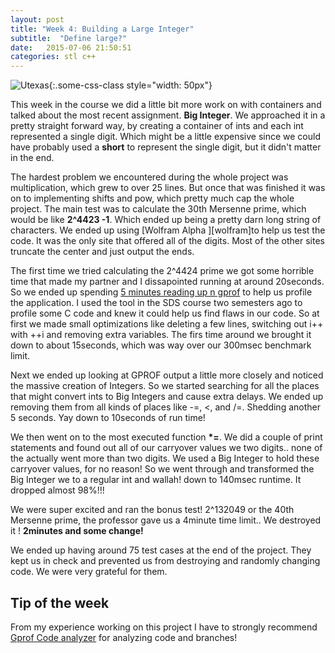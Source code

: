 ```yaml
---
layout: post
title: "Week 4: Building a Large Integer"
subtitle:  "Define large?"
date:   2015-07-06 21:50:51
categories: stl c++ 
---
```


 ![Utexas](https://www.utexas.edu/sites/default/files/images/Trademarked_Silhouette2.jpg){:.some-css-class style="width: 50px"}

This week in the course we did a little bit more work on with containers and talked about the most recent assignment. __Big Integer__. We approached it in a pretty straight forward way, by creating a container of ints and each int represented a single digit. Which might be a little expensive since we could have probably used a __short__ to represent the single digit, but it didn't matter in the end. 

The hardest problem we encountered during the whole project was multiplication, which grew to over 25 lines. But once that was finished it was on to implementing shifts and pow, which pretty much cap the whole project. The main test was to calculate the 30th Mersenne prime, which would be like __2^4423 -1__. Which ended up being a pretty darn long string of characters. We ended up using [Wolfram Alpha ][wolfram]to help us test the code. It was the only site that offered all of the digits. Most of the other sites truncate the center and just output the ends. 

The first time we tried calculating the 2^4424 prime we got some horrible time that made my partner and I dissapointed running at around 20seconds. So we ended up spending [5 minutes reading up n gprof][gprof] to help us profile the application. I used the tool in the SDS course two semesters ago to profile some C code and knew it could help us find flaws in our code. So at first we made small optimizations like deleting a few lines, switching out i++ with ++i and removing extra variables. The firs time around we brought it down to about 15seconds, which was way over our 300msec benchmark limit. 

Next we ended up looking at GPROF output a little more closely and noticed the massive creation of Integers. So we started searching for all the places that might convert ints to Big Integers and cause extra delays. We ended up removing them from all kinds of places like -=, <, and /=. 
Shedding another 5 seconds. Yay down to 10seconds of run time! 

We then went on to the most executed function __*=__. We did a couple of print statements and found out all of our carryover values we two digits.. none of the actually went more than two digits. We used a Big Integer to hold these carryover values, for no reason! So we went through and transformed the Big Integer we to a regular int and wallah! down to 140msec runtime. It dropped almost 98%!!! 

We were super excited and ran the bonus test! 2^132049 or the 40th Mersenne prime, the professor gave us a 4minute time limit.. We destroyed it ! __2minutes and some change!__

We ended up having around 75 test cases at the end of the project. They kept us in check and prevented us from destroying and randomly changing code. We were very grateful for them. 


## Tip of the week
From my experience working on this project I have to strongly recommend 
[Gprof Code analyzer][gprof] for analyzing code and branches! 



[wolfra]:http://www.wolframalpha.com/input/?i=2%5E4423
[gprof]:http://choorucode.com/2013/06/24/how-to-profile-c-or-c-code-using-gprof/

